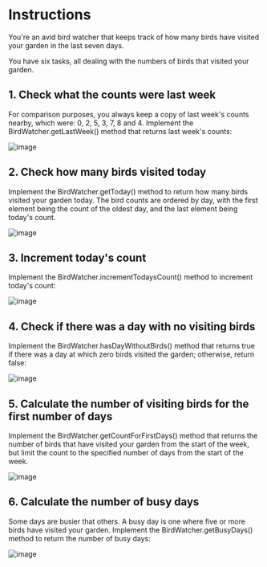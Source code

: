 # Instructions
You're an avid bird watcher that keeps track of how many birds have visited your garden in the last seven days.

You have six tasks, all dealing with the numbers of birds that visited your garden.

## 1. Check what the counts were last week
For comparison purposes, you always keep a copy of last week's counts nearby, which were: 0, 2, 5, 3, 7, 8 and 4. Implement the BirdWatcher.getLastWeek() method that returns last week's counts:

![image](https://user-images.githubusercontent.com/54405665/218312205-d8c586c2-65b9-4260-a0b1-245ed85aae66.png)

## 2. Check how many birds visited today
Implement the BirdWatcher.getToday() method to return how many birds visited your garden today. The bird counts are ordered by day, with the first element being the count of the oldest day, and the last element being today's count.

![image](https://user-images.githubusercontent.com/54405665/218312224-4937827f-914e-414e-a784-06a9321b011b.png)

## 3. Increment today's count
Implement the BirdWatcher.incrementTodaysCount() method to increment today's count:

![image](https://user-images.githubusercontent.com/54405665/218312241-de6366c1-1417-4498-8a63-8043d3ec0b76.png)

## 4. Check if there was a day with no visiting birds
Implement the BirdWatcher.hasDayWithoutBirds() method that returns true if there was a day at which zero birds visited the garden; otherwise, return false:

![image](https://user-images.githubusercontent.com/54405665/218312259-7c462f6f-77cb-4d90-beea-ad7fe7fe964d.png)

## 5. Calculate the number of visiting birds for the first number of days
Implement the BirdWatcher.getCountForFirstDays() method that returns the number of birds that have visited your garden from the start of the week, but limit the count to the specified number of days from the start of the week.

![image](https://user-images.githubusercontent.com/54405665/218312267-f13e71b8-8332-4a0f-bb7d-31ed39a5305c.png)

## 6. Calculate the number of busy days
Some days are busier that others. A busy day is one where five or more birds have visited your garden. Implement the BirdWatcher.getBusyDays() method to return the number of busy days:

![image](https://user-images.githubusercontent.com/54405665/218312278-2eb58f2b-1c7d-4462-8a46-cd0787db00fc.png)

